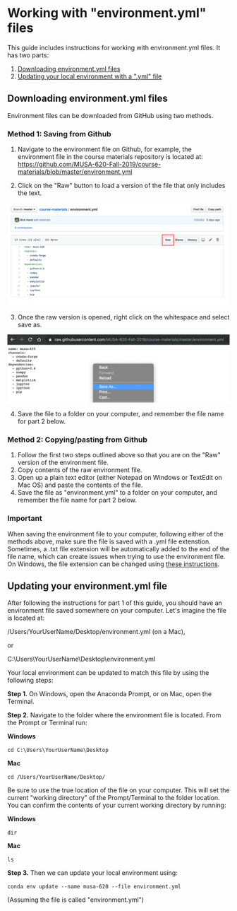 # Working with "environment.yml" files

This guide includes instructions for working with environment.yml files. It has two parts:

1. [Downloading environment.yml files](#downloading-environment-yml-files)
1. [Updating your local environment with a ".yml" file](#updating-your-environment-yml-file)

## Downloading environment.yml files

Environment files can be downloaded from GitHub using two methods.

### Method 1: Saving from Github

1. Navigate to the environment file on Github, for example, the environment file in the course materials
   repository is located at: https://github.com/MUSA-620-Fall-2019/course-materials/blob/master/environment.yml

2. Click on the "Raw" button to load a version of the file that only includes the text.

![The Github raw button](images/github_raw_button.png)

3. Once the raw version is opened, right click on the whitespace and select save as.

![](images/github_raw_saveas.png)

4. Save the file to a folder on your computer, and remember the file name for part 2 below.

### Method 2: Copying/pasting from Github

1. Follow the first two steps outlined above so that you are on the "Raw" version of the environment file.
1. Copy contents of the raw environment file.
1. Open up a plain text editor (either Notepad on Windows or TextEdit on Mac OS) and paste the contents of the file.
1. Save the file as "environment.yml" to a folder on your computer, and remember the file name for part 2 below.

### Important

When saving the environment file to your computer, following either of the methods above, make sure the file is saved with a .yml file extenstion. Sometimes, a .txt file extension will be automatically added to the end of the file name, which can create issues when trying to use the environment file. On Windows, the file extension can be changed using [these instructions](https://www.mediacollege.com/microsoft/windows/extension-change.html).

## Updating your environment.yml file

After following the instructions for part 1 of this guide, you should have an environment file saved somewhere on your computer. Let's imagine the file is located at:

/Users/YourUserName/Desktop/environment.yml (on a Mac),

or

C:\Users\YourUserName\Desktop\environment.yml

Your local environment can be updated to match this file by using the following steps:

**Step 1.** On Windows, open the Anaconda Prompt, or on Mac, open the Terminal.

**Step 2.** Navigate to the folder where the environment file is located. From the Prompt or Terminal run:

**Windows**

```
cd C:\Users\YourUserName\Desktop
```

**Mac**

```
cd /Users/YourUserName/Desktop/
```

Be sure to use the true location of the file on your computer. This will set the current "working directory" of the Prompt/Terminal to the folder location. You can confirm the contents of your current working directory by running:

**Windows**

```
dir
```

**Mac**

```
ls
```

**Step 3.** Then we can update your local environment using:

```
conda env update --name musa-620 --file environment.yml
```

(Assuming the file is called "environment.yml")

